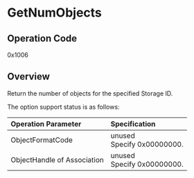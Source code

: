 # GetNumObjects

## Operation Code

0x1006

## Overview

Return the number of objects for the specified Storage ID.

The option support status is as follows:

| Operation Parameter | Specification |
|:---|:---|
|ObjectFormatCode | unused<BR>Specify 0x00000000. |
|ObjectHandle of Association | unused<BR>Specify 0x00000000. |
